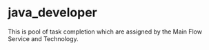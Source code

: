 # java_developer
This is pool of task completion which are assigned by the Main Flow Service and Technology.
